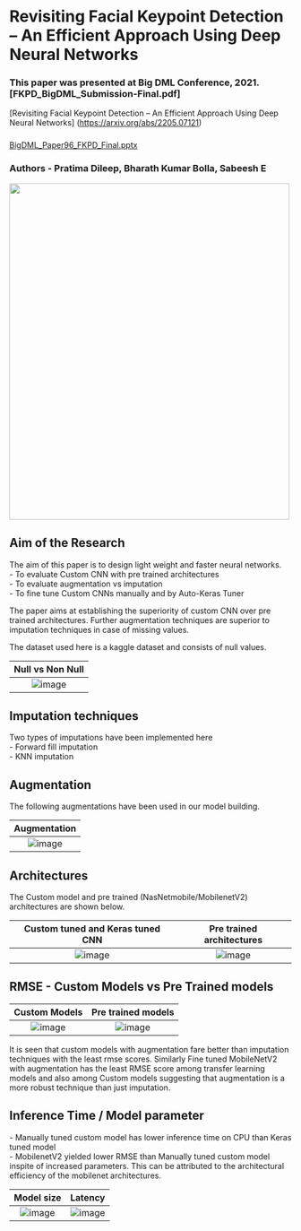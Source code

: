 # Revisiting Facial Keypoint Detection – An Efficient Approach Using Deep Neural Networks

### This paper was presented at Big DML Conference, 2021. [FKPD_BigDML_Submission-Final.pdf]
[Revisiting Facial Keypoint Detection – An Efficient Approach Using Deep Neural Networks] (https://arxiv.org/abs/2205.07121)

### 

[BigDML_Paper96_FKPD_Final.pptx](https://github.com/sabeesh90/Imputation_vs_Augmentation_Facial_Key_Point_Detection/files/7914956/BigDML_Paper96_FKPD_Final.pptx)

### Authors - Pratima Dileep, Bharath Kumar Bolla, Sabeesh E

<img src="https://user-images.githubusercontent.com/48343095/147588912-2c0ca3da-e72e-4120-ab60-9f48bdd9a02c.png"  width="500"  height = "600"/>

<h2> Aim of the Research </h2>
The aim of this paper is to design light weight and faster neural networks. <br>
  - To evaluate Custom CNN with pre trained architectures <br>
  - To evaluate augmentation vs imputation <br>
  - To fine tune Custom CNNs manually and by Auto-Keras Tuner <br>

The paper aims at establishing the superiority of custom CNN over pre trained architectures. Further augmentation techniques are superior to imputation techniques in case of missing values. <br>

The dataset used here is a kaggle dataset and consists of null values. <br>

Null vs Non Null|
:---------------:|
![image](https://user-images.githubusercontent.com/48343095/147589455-c43bf036-ff62-42c6-aab7-3847a48951fd.png)|

<h2> Imputation techniques </h2>
Two types of imputations have been implemented here <br>
- Forward fill imputation <br>
- KNN imputation

<h2> Augmentation </h2>
The following augmentations have been used in our model building.

Augmentation |
:---------------:|
![image](https://user-images.githubusercontent.com/48343095/147589817-f9da9364-5e3d-4a3e-b5eb-2924f887357e.png) |

<h2> Architectures </h2>
The Custom model and pre trained (NasNetmobile/MobilenetV2) architectures are shown below.

Custom tuned and Keras tuned CNN | Pre trained architectures 
:---------------:|:---------------:
![image](https://user-images.githubusercontent.com/48343095/147590287-cbdb04a8-14b5-41fa-8b44-ca852b52f2bf.png)| ![image](https://user-images.githubusercontent.com/48343095/147590295-30c0dd00-f9dc-42c1-b8b4-e1775a27046d.png)

<h2> RMSE - Custom Models vs Pre Trained models </h2>

Custom Models | Pre trained models 
:---------------:|:---------------:
![image](https://user-images.githubusercontent.com/48343095/147590594-832ed776-de3d-4cb6-9c1b-5c10e1474368.png) | ![image](https://user-images.githubusercontent.com/48343095/147590612-21e0046c-b3b8-4229-91d9-20acbc40714d.png)

It is seen that custom models with augmentation fare better than imputation techniques with the least rmse scores. Similarly Fine tuned MobileNetV2 with augmentation has the least RMSE score among transfer learning models and also among Custom models suggesting that augmentation is a more robust technique than just imputation.


<h2> Inference Time / Model parameter</h2>
- Manually tuned custom model has lower inference time on CPU than Keras tuned model <br>
- MobilenetV2 yielded lower RMSE than Manually tuned custom model inspite of increased parameters. This can be attributed to the architectural efficiency of the mobilenet architectures.

Model size|Latency 
:---------------:|:---------------:
![image](https://user-images.githubusercontent.com/48343095/147591158-1deebb28-3cea-464e-b24d-06bc2cfc300f.png) | ![image](https://user-images.githubusercontent.com/48343095/147591144-faa0e66b-cbb4-472c-aa0b-e0bdc241c3bd.png)

